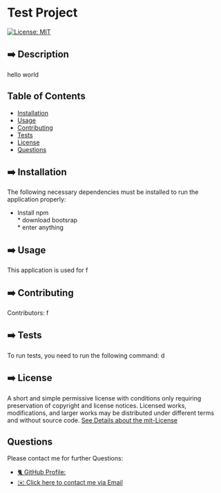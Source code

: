

# Test Project

[![License: MIT](https://img.shields.io/badge/License-MIT-yellow.svg)](https://opensource.org/licenses/MIT)

## ➡️ Description

hello world


## Table of Contents 
* [Installation](#installation)
* [Usage](#usage)
* [Contributing](#contributing)
* [Tests](#tests)
* [License](#license)
* [Questions](#questions)

## ➡️ Installation
The following necessary dependencies must be installed to run the application properly: 

* Install npm <br/> * download bootsrap <br/> * enter anything <br/> 

## ➡️ Usage
​This application is used for f

## ➡️ Contributing
​Contributors: f

## ➡️ Tests
To run tests, you need to run the following command: d

## ➡️ License

A short and simple permissive license with conditions only requiring preservation of copyright and license notices. Licensed works, modifications, and larger works may be distributed under different terms and without source code.
[See Details about the mit-License](http://choosealicense.com/licenses/mit/)

## Questions

Please contact me for further Questions:

* [🐈‍ GitHub Profile: ](https://github.com/ZahraMertens)
* [✉️ Click here to contact me via Email](mailto:zahra.mertens@gmx.net)
 
